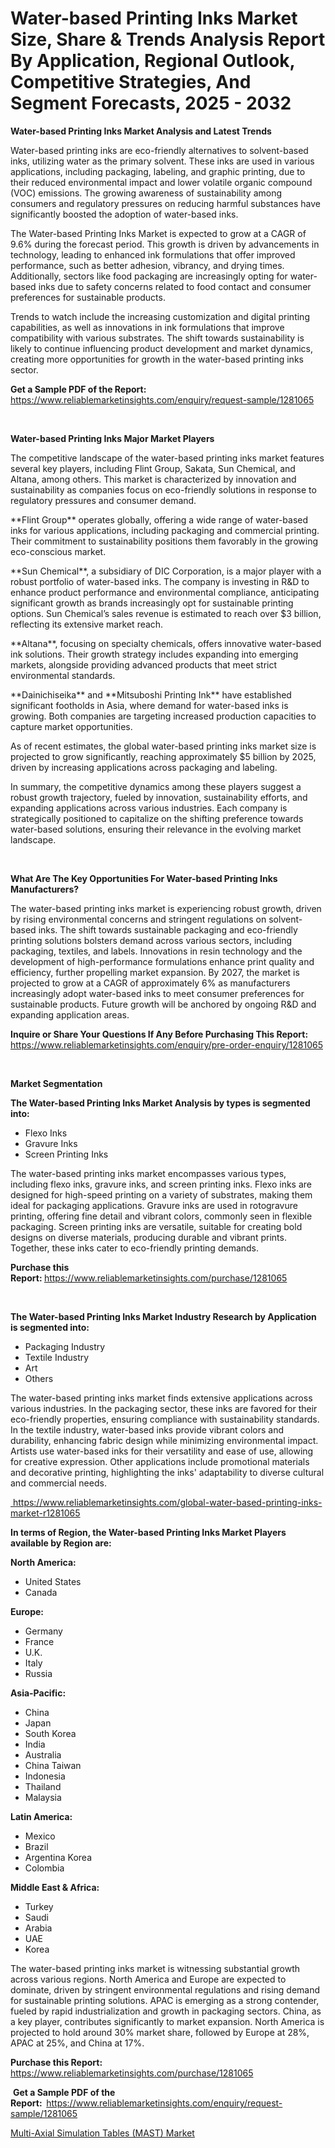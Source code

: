 <p><h1>Water-based Printing Inks Market Size, Share & Trends Analysis Report By Application, Regional Outlook, Competitive Strategies, And Segment Forecasts, 2025 - 2032</h1></p><p><strong>Water-based Printing Inks Market Analysis and Latest Trends</strong></p>
<p><p>Water-based printing inks are eco-friendly alternatives to solvent-based inks, utilizing water as the primary solvent. These inks are used in various applications, including packaging, labeling, and graphic printing, due to their reduced environmental impact and lower volatile organic compound (VOC) emissions. The growing awareness of sustainability among consumers and regulatory pressures on reducing harmful substances have significantly boosted the adoption of water-based inks.</p><p>The Water-based Printing Inks Market is expected to grow at a CAGR of 9.6% during the forecast period. This growth is driven by advancements in technology, leading to enhanced ink formulations that offer improved performance, such as better adhesion, vibrancy, and drying times. Additionally, sectors like food packaging are increasingly opting for water-based inks due to safety concerns related to food contact and consumer preferences for sustainable products. </p><p>Trends to watch include the increasing customization and digital printing capabilities, as well as innovations in ink formulations that improve compatibility with various substrates. The shift towards sustainability is likely to continue influencing product development and market dynamics, creating more opportunities for growth in the water-based printing inks sector.</p></p>
<p><strong>Get a Sample PDF of the Report:&nbsp;</strong> <a href="https://www.reliablemarketinsights.com/enquiry/request-sample/1281065?utm_campaign=2993&utm_medium=2&utm_source=Github&utm_content=ia&utm_term=24032025&utm_id=water-based-printing-inks">https://www.reliablemarketinsights.com/enquiry/request-sample/1281065</a></p>
<p>&nbsp;</p>
<p><strong>Water-based Printing Inks Major Market Players</strong></p>
<p><p>The competitive landscape of the water-based printing inks market features several key players, including Flint Group, Sakata, Sun Chemical, and Altana, among others. This market is characterized by innovation and sustainability as companies focus on eco-friendly solutions in response to regulatory pressures and consumer demand.</p><p>**Flint Group** operates globally, offering a wide range of water-based inks for various applications, including packaging and commercial printing. Their commitment to sustainability positions them favorably in the growing eco-conscious market.</p><p>**Sun Chemical**, a subsidiary of DIC Corporation, is a major player with a robust portfolio of water-based inks. The company is investing in R&D to enhance product performance and environmental compliance, anticipating significant growth as brands increasingly opt for sustainable printing options. Sun Chemical’s sales revenue is estimated to reach over $3 billion, reflecting its extensive market reach.</p><p>**Altana**, focusing on specialty chemicals, offers innovative water-based ink solutions. Their growth strategy includes expanding into emerging markets, alongside providing advanced products that meet strict environmental standards.</p><p>**Dainichiseika** and **Mitsuboshi Printing Ink** have established significant footholds in Asia, where demand for water-based inks is growing. Both companies are targeting increased production capacities to capture market opportunities.</p><p>As of recent estimates, the global water-based printing inks market size is projected to grow significantly, reaching approximately $5 billion by 2025, driven by increasing applications across packaging and labeling. </p><p>In summary, the competitive dynamics among these players suggest a robust growth trajectory, fueled by innovation, sustainability efforts, and expanding applications across various industries. Each company is strategically positioned to capitalize on the shifting preference towards water-based solutions, ensuring their relevance in the evolving market landscape.</p></p>
<p>&nbsp;</p>
<p><strong>What Are The Key Opportunities For Water-based Printing Inks Manufacturers?</strong></p>
<p><p>The water-based printing inks market is experiencing robust growth, driven by rising environmental concerns and stringent regulations on solvent-based inks. The shift towards sustainable packaging and eco-friendly printing solutions bolsters demand across various sectors, including packaging, textiles, and labels. Innovations in resin technology and the development of high-performance formulations enhance print quality and efficiency, further propelling market expansion. By 2027, the market is projected to grow at a CAGR of approximately 6% as manufacturers increasingly adopt water-based inks to meet consumer preferences for sustainable products. Future growth will be anchored by ongoing R&D and expanding application areas.</p></p>
<p><strong>Inquire or Share Your Questions If Any Before Purchasing This Report:</strong> <a href="https://www.reliablemarketinsights.com/enquiry/pre-order-enquiry/1281065?utm_campaign=2993&utm_medium=2&utm_source=Github&utm_content=ia&utm_term=24032025&utm_id=water-based-printing-inks">https://www.reliablemarketinsights.com/enquiry/pre-order-enquiry/1281065</a></p>
<p>&nbsp;</p>
<p><strong>Market Segmentation</strong></p>
<p><strong>The Water-based Printing Inks Market Analysis by types is segmented into:</strong></p>
<p><ul><li>Flexo Inks</li><li>Gravure Inks</li><li>Screen Printing Inks</li></ul></p>
<p><p>The water-based printing inks market encompasses various types, including flexo inks, gravure inks, and screen printing inks. Flexo inks are designed for high-speed printing on a variety of substrates, making them ideal for packaging applications. Gravure inks are used in rotogravure printing, offering fine detail and vibrant colors, commonly seen in flexible packaging. Screen printing inks are versatile, suitable for creating bold designs on diverse materials, producing durable and vibrant prints. Together, these inks cater to eco-friendly printing demands.</p></p>
<p><strong>Purchase this Report:&nbsp;</strong><a href="https://www.reliablemarketinsights.com/purchase/1281065?utm_campaign=2993&utm_medium=2&utm_source=Github&utm_content=ia&utm_term=24032025&utm_id=water-based-printing-inks">https://www.reliablemarketinsights.com/purchase/1281065</a></p>
<p>&nbsp;</p>
<p><strong>The Water-based Printing Inks Market Industry Research by Application is segmented into:</strong></p>
<p><ul><li>Packaging Industry</li><li>Textile Industry</li><li>Art</li><li>Others</li></ul></p>
<p><p>The water-based printing inks market finds extensive applications across various industries. In the packaging sector, these inks are favored for their eco-friendly properties, ensuring compliance with sustainability standards. In the textile industry, water-based inks provide vibrant colors and durability, enhancing fabric design while minimizing environmental impact. Artists use water-based inks for their versatility and ease of use, allowing for creative expression. Other applications include promotional materials and decorative printing, highlighting the inks' adaptability to diverse cultural and commercial needs.</p></p>
<p><a href="https://www.reliablemarketinsights.com/global-water-based-printing-inks-market-r1281065?utm_campaign=2993&utm_medium=2&utm_source=Github&utm_content=ia&utm_term=24032025&utm_id=water-based-printing-inks">&nbsp;https://www.reliablemarketinsights.com/global-water-based-printing-inks-market-r1281065</a></p>
<p><strong>In terms of Region, the Water-based Printing Inks Market Players available by Region are:</strong></p>
<p>
    <p> <strong> North America: </strong>
        <ul>
            <li>United States</li>
            <li>Canada</li>
        </ul>
        </p> 
    <p> <strong> Europe: </strong>
        <ul>
            <li>Germany</li>
            <li>France</li>
            <li>U.K.</li>
            <li>Italy</li>
            <li>Russia</li>
        </ul>
        </p> 
    <p> <strong> Asia-Pacific: </strong>
        <ul>
            <li>China</li>
            <li>Japan</li>
            <li>South Korea</li>
            <li>India</li>
            <li>Australia</li>
            <li>China Taiwan</li>
            <li>Indonesia</li>
            <li>Thailand</li>
            <li>Malaysia</li>
        </ul>
        </p> 
    <p> <strong> Latin America: </strong>
        <ul>
            <li>Mexico</li>
            <li>Brazil</li>
            <li>Argentina Korea</li>
            <li>Colombia</li>
        </ul>
        </p> 
    <p> <strong> Middle East & Africa: </strong>
        <ul>
            <li>Turkey</li>
            <li>Saudi</li>
            <li>Arabia</li>
            <li>UAE</li>
            <li>Korea</li>
        </ul>
    </p>
    </p>
<p><p>The water-based printing inks market is witnessing substantial growth across various regions. North America and Europe are expected to dominate, driven by stringent environmental regulations and rising demand for sustainable printing solutions. APAC is emerging as a strong contender, fueled by rapid industrialization and growth in packaging sectors. China, as a key player, contributes significantly to market expansion. North America is projected to hold around 30% market share, followed by Europe at 28%, APAC at 25%, and China at 17%.</p></p>
<p><strong>Purchase this Report: </strong><a href="https://www.reliablemarketinsights.com/purchase/1281065?utm_campaign=2993&utm_medium=2&utm_source=Github&utm_content=ia&utm_term=24032025&utm_id=water-based-printing-inks">https://www.reliablemarketinsights.com/purchase/1281065</a></p>
<p>&nbsp;<strong>Get a Sample PDF of the Report:&nbsp;&nbsp;</strong><a href="https://www.reliablemarketinsights.com/enquiry/request-sample/1281065?utm_campaign=2993&utm_medium=2&utm_source=Github&utm_content=ia&utm_term=24032025&utm_id=water-based-printing-inks">https://www.reliablemarketinsights.com/enquiry/request-sample/1281065</a></p>
<p><strong></strong></p>
<p><p><a href="https://github.com/xalatieusope/Market-Research-Report-List-1/blob/main/multi-axial-simulation-tables-mast-market.md?utm_campaign=2993&utm_medium=2&utm_source=Github&utm_content=ia&utm_term=24032025&utm_id=water-based-printing-inks">Multi-Axial Simulation Tables (MAST) Market</a></p></p>